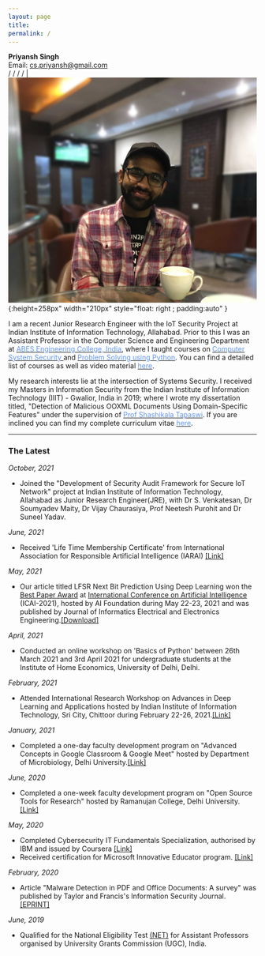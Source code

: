 ```yaml
---
layout: page
title:
permalink: /
---
```


<head>
	<!-- Place your kit's code here -->
	<script src="https://kit.fontawesome.com/d06797ceaa.js" crossorigin="anonymous"></script>
</head>

**Priyansh Singh** <br> <!-- SDEI <br>  -->    Email: <a href="mailto: cs.priyansh@gmail.com">cs.priyansh@gmail.com</a><br> <a href="https://scholar.google.com/citations?hl=en&user=xN5oO6IAAAAJ" target="_blank"><i class="fab fa-google" href="#"></i></a> /  <a href="https://www.linkedin.com/in/priyanshsingh/" target="_blank"><i class="fab fa-linkedin" href="#"></i></a> / <a href="https://github.com/priyanshs" target="_blank"><i class="fab fa-github" href="#"></i></a> / <a href="https://www.instagram.com/boardslayer" target="_blank"><i class="fab fa-instagram" href="#"></i></a> / <a href="https://twitter.com/boardslayer_" target="_blank"><i class="fab fa-twitter" href="#"></i></a> | ![](/assets/images/priyansh.jpg){:height=258px" width="210px" style="float: right ; padding:auto" }

I am a recent Junior Research Engineer with the IoT Security Project at Indian Institute of Information Technology, Allahabad.  Prior to this I was an Assistant Professor in the Computer Science and Engineering Department at [<span style="color: #6495ED">ABES Engineering College, India</span>](https://www.abes.ac.in/), where I taught courses on [<span style="color: #6495ED">Computer System Security </span>](/computer_system_security.md)and [<span style="color: #6495ED">Problem Solving using Python</span>](/problem_solving.md). You can find a detailed list of courses as well as video material [<span style="color: #6495ED	">here</span>](teaching.md).

My research interests lie at the intersection of Systems Security. I received my Masters in Information Security from the Indian Institute of Information Technology (IIIT) - Gwalior, India in 2019; where I wrote my dissertation titled, "Detection of Malicious OOXML Documents Using Domain-Specific Features" under the supervision of [<span style="color: #6495ED	">Prof Shashikala Tapaswi</span>](https://www.iiitm.ac.in/index.php/en/component/splms/teacher/Prof.Shashikala). If you are inclined you can find my complete curriculum vitae [<span style="color: #6495ED	">here</span>](assets/files/PriyanshSingh.pdf). 

_________________

### The Latest

_October, 2021_
* Joined the "Development of Security Audit Framework for Secure IoT Network" project at Indian Institute of Information Technology, Allahabad as Junior Research Engineer(JRE), with Dr S. Venkatesan, Dr Soumyadev Maity, Dr Vijay Chaurasiya, Prof Neetesh Purohit and Dr Suneel Yadav.   

_June, 2021_
* Received 'Life Time Membership Certificate' from International Association for Responsible Artificial Intelligence (IARAI) [<span>[Link]</span>](https://drive.google.com/file/d/1vyrmK90kM50blQTBgqTKuoXp_jZtdmge/view?usp=sharing)

_May, 2021_
* Our article titled LFSR Next Bit Prediction Using Deep Learning won the [Best Paper Award](https://drive.google.com/file/d/11aXbaWhr7aNMZJ3IezEbHXdI-GJ5j7Kp/view?usp=sharing) at [International Conference on Artificial Intelligence](https://aifoundation.in/icai2021/index.php) (ICAI-2021), hosted by AI Foundation during May 22-23, 2021 and was published by Journal of Informatics Electrical and Electronics Engineering.[<span>[Download]</span>](https://a2zjournals.com/jieee/previssue/htmlview/41)

_April, 2021_
* Conducted an online workshop on 'Basics of Python' between 26th March 2021 and 3rd April 2021 for undergraduate students at the Institute of Home Economics, University of Delhi, Delhi.

_February, 2021_
* Attended International Research Workshop on Advances in Deep Learning and Applications hosted by Indian Institute of Information Technology, Sri City, Chittoor during February 22-26, 2021.[<span>[Link]</span>](https://drive.google.com/file/d/10cD0-uhzLW12ARlbyzBnbYO47oij1Gtb/)

_January, 2021_
* Completed a one-day faculty development program on "Advanced Concepts in Google Classroom & Google Meet" hosted by Department of Microbiology, Delhi University.[<span>[Link]</span>](https://drive.google.com/file/d/1X-s3eU97msiCNh9NAERVvuzDtfADDK7U/)

_June, 2020_
* Completed a one-week faculty development program on "Open Source Tools for Research" hosted by Ramanujan College, Delhi University.[<span>[Link]</span>](https://drive.google.com/file/d/1sRuurrZD3jQVhcwxJzXK6k-sECeTiV5V/)

_May, 2020_
* Completed Cybersecurity IT Fundamentals Specialization, authorised by IBM and issued by Coursera [<span>[Link]</span>](https://www.youracclaim.com/badges/d65ca7eb-ec0d-4a88-aaf5-bfd78178590a/)
* Received certification for Microsoft Innovative Educator program. [<span>[Link]</span>](https://drive.google.com/file/d/1JRI1RXHiuUi8viFleI6WzfLvo0PuZCUS/)

_February, 2020_
* Article "Malware Detection in PDF and Office Documents: A survey" was published by Taylor and Francis's Information Security Journal. [<span>[EPRINT]</span>](https://www.tandfonline.com/eprint/WUCN42SFVRUKWTWVGUSK/full?target=10.1080/19393555.2020.1723747)

_June, 2019_
* Qualified for the National Eligibility Test [<span>(NET)</span>](https://ugcnet.nta.nic.in/) for Assistant Professors organised by University Grants Commission (UGC), India.
